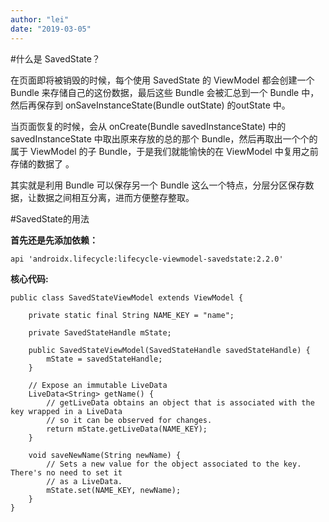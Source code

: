 ```yaml
---
author: "lei"
date: "2019-03-05"
---
```


#什么是 SavedState？

在页面即将被销毁的时候，每个使用 SavedState 的 ViewModel 都会创建一个 Bundle 来存储自己的这份数据，最后这些 Bundle 会被汇总到一个 Bundle 中，然后再保存到 onSaveInstanceState(Bundle outState) 的outState 中。

当页面恢复的时候，会从 onCreate(Bundle savedInstanceState) 中的 savedInstanceState 中取出原来存放的总的那个 Bundle，然后再取出一个个的属于 ViewModel 的子 Bundle，于是我们就能愉快的在 ViewModel 中复用之前存储的数据了 。

其实就是利用 Bundle 可以保存另一个 Bundle 这么一个特点，分层分区保存数据，让数据之间相互分离，进而方便整存整取。


#SavedState的用法

**首先还是先添加依赖：**

	api 'androidx.lifecycle:lifecycle-viewmodel-savedstate:2.2.0'

**核心代码:**

	public class SavedStateViewModel extends ViewModel {
	
	    private static final String NAME_KEY = "name";
	
	    private SavedStateHandle mState;
	
	    public SavedStateViewModel(SavedStateHandle savedStateHandle) {
	        mState = savedStateHandle;
	    }
	
	    // Expose an immutable LiveData
	    LiveData<String> getName() {
	        // getLiveData obtains an object that is associated with the key wrapped in a LiveData
	        // so it can be observed for changes.
	        return mState.getLiveData(NAME_KEY);
	    }
	
	    void saveNewName(String newName) {
	        // Sets a new value for the object associated to the key. There's no need to set it
	        // as a LiveData.
	        mState.set(NAME_KEY, newName);
	    }
	}
